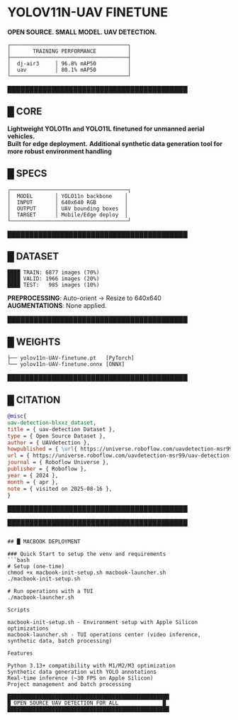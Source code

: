 # YOLOV11N-UAV FINETUNE

**OPEN SOURCE. SMALL MODEL. UAV DETECTION.**

```
┌─────────────────────────────────────┐
│       TRAINING PERFORMANCE          │
├─────────────────────────────────────┤
│  dj-air3     │ 96.8% mAP50          │
│  uav         │ 80.1% mAP50          │
└─────────────────────────────────────┘
```

█████████████████████████████████████████

## █ CORE

**Lightweight YOLO11n and YOLO11L finetuned for unmanned aerial vehicles.**  
**Built for edge deployment.**
**Additional synthetic data generation tool for more robust environment handling**

## █ SPECS

```
┌─────────────────────────────────────┐
│  MODEL       │ YOLO11n backbone    │
│  INPUT       │ 640x640 RGB         │
│  OUTPUT      │ UAV bounding boxes  │
│  TARGET      │ Mobile/Edge deploy  │
└─────────────────────────────────────┘
```

█████████████████████████████████████████

## █ DATASET

```
████ TRAIN: 6877 images (70%)
████ VALID: 1966 images (20%) 
████ TEST:   985 images (10%)
```

**PREPROCESSING**: Auto-orient → Resize to 640x640  
**AUGMENTATIONS**: None applied.

█████████████████████████████████████████

## █ WEIGHTS

```
├── yolov11n-UAV-finetune.pt   [PyTorch]
└── yolov11n-UAV-finetune.onnx [ONNX]
```

█████████████████████████████████████████

## █ CITATION

```bibtex
@misc{
uav-detection-blxxz_dataset,
title = { uav-detection Dataset },
type = { Open Source Dataset },
author = { UAVdetection },
howpublished = { \url{ https://universe.roboflow.com/uavdetection-msr99/uav-detection-blxxz } },
url = { https://universe.roboflow.com/uavdetection-msr99/uav-detection-blxxz },
journal = { Roboflow Universe },
publisher = { Roboflow },
year = { 2024 },
month = { apr },
note = { visited on 2025-08-16 },
}
```

█████████████████████████████████████████

█████████████████████████████████████████

```

## █ MACBOOK DEPLOYMENT

### Quick Start to setup the venv and requirements 
```bash
# Setup (one-time)
chmod +x macbook-init-setup.sh macbook-launcher.sh
./macbook-init-setup.sh

# Run operations with a TUI 
./macbook-launcher.sh

Scripts

macbook-init-setup.sh - Environment setup with Apple Silicon optimizations
macbook-launcher.sh - TUI operations center (video inference, synthetic data, batch processing)

Features

Python 3.13+ compatibility with M1/M2/M3 optimization
Synthetic data generation with YOLO annotations
Real-time inference (~30 FPS on Apple Silicon)
Project management and batch processing
```
```
███████████████████████████████████████████████████
█ OPEN SOURCE UAV DETECTION FOR ALL              █
███████████████████████████████████████████████████
```
